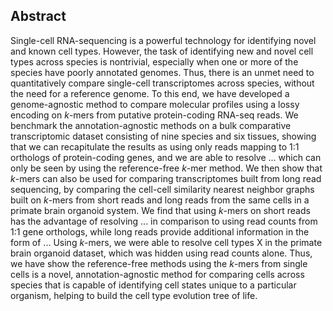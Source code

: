 ## Abstract


Single-cell RNA-sequencing is a powerful technology for identifying novel and known cell types.
However, the task of identifying new and novel cell types across species is nontrivial, especially when one or more of the species have poorly annotated genomes.
Thus, there is an unmet need to quantitatively compare single-cell transcriptomes across species, without the need for a reference genome.
To this end, we have developed a genome-agnostic method to compare molecular profiles using a lossy encoding on $k$-mers from putative protein-coding RNA-seq reads.
We benchmark the annotation-agnostic methods on a bulk comparative transcriptomic dataset consisting of nine species and six tissues, showing that we can recapitulate the results as using only reads mapping to 1:1 orthologs of protein-coding genes, and we are able to resolve ... which can only be seen by using the reference-free $k$-mer method.
We then show that $k$-mers can also be used for comparing transcriptomes built from long read sequencing, by comparing the cell-cell similarity nearest neighbor graphs built on $k$-mers from short reads and long reads from the same cells in a primate brain organoid system.
We find that using $k$-mers on short reads has the advantage of resolving ... in comparison to using read counts from 1:1 gene orthologs, while long reads provide additional information in the form of ...
Using $k$-mers, we were able to resolve cell types X in the primate brain organoid dataset, which was hidden using read counts alone.
Thus, we have show the reference-free methods using the $k$-mers from single cells is a novel, annotation-agnostic method for comparing cells across species that is capable of identifying cell states unique to a particular organism, helping to build the cell type evolution tree of life.
